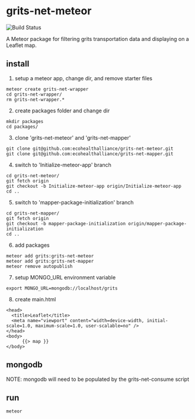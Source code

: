 # grits-net-meteor
![Build Status](https://circleci.com/gh/ecohealthalliance/grits-net-meteor.svg?style=shield&circle-token=0bb5a68a6c2ff8aea6f0ae0c324a738362198f10)

A Meteor package for filtering grits transportation data and displaying on 
a Leaflet map.

## install

1. setup a meteor app, change dir, and remove starter files

  ```
  meteor create grits-net-wrapper
  cd grits-net-wrapper/
  rm grits-net-wrapper.*
  ```

2. create packages folder and change dir

  ``` 
  mkdir packages
  cd packages/
  ```

3. clone 'grits-net-meteor' and 'grits-net-mapper'

  ```
  git clone git@github.com:ecohealthalliance/grits-net-meteor.git
  git clone git@github.com:ecohealthalliance/grits-net-mapper.git
  ```

4. switch to 'Initialize-meteor-app' branch

  ```
  cd grits-net-meteor/
  git fetch origin
  git checkout -b Initialize-meteor-app origin/Initialize-meteor-app
  cd ..
  ```
  
5. switch to 'mapper-package-initialization' branch
  
  ```
  cd grits-net-mapper/
  git fetch origin
  git checkout -b mapper-package-initialization origin/mapper-package-initialization
  cd ..
  ```

6. add packages

  ```
  meteor add grits:grits-net-meteor
  meteor add grits:grits-net-mapper
  meteor remove autopublish
  ```
  
7. setup MONGO_URL environment variable

  ```
  export MONGO_URL=mongodb://localhost/grits
  ```

8. create main.html

  ```
  <head>
    <title>Leaflet</title>
    <meta name="viewport" content="width=device-width, initial-scale=1.0, maximum-scale=1.0, user-scalable=no" /> 
  </head>
  <body>
    	{{> map }}    
  </body>
  ```

## mongodb

NOTE: mongodb will need to be populated by the grits-net-consume script

## run
  
  ``` 
  meteor
  ```
